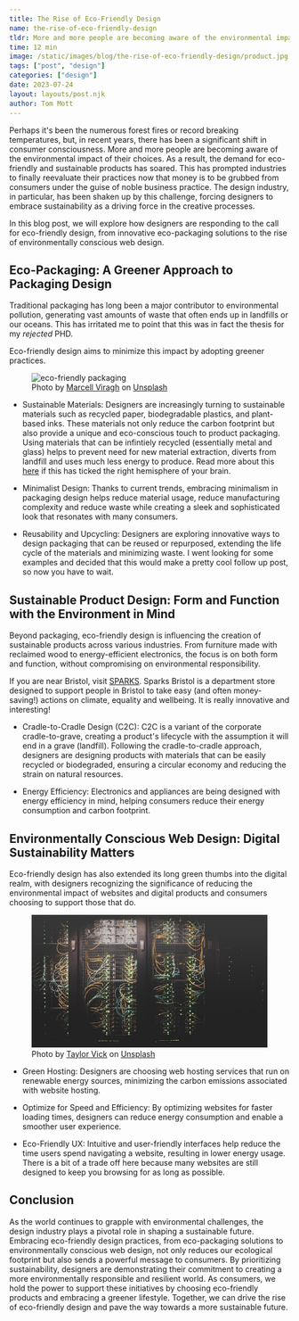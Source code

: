 ```yaml
---
title: The Rise of Eco-Friendly Design
name: the-rise-of-eco-friendly-design
tldr: More and more people are becoming aware of the environmental impact of their choices. As a result, the demand for eco-friendly and sustainable products has soared.
time: 12 min
image: /static/images/blog/the-rise-of-eco-friendly-design/product.jpg
tags: ["post", "design"]
categories: ["design"]
date: 2023-07-24
layout: layouts/post.njk
author: Tom Mott
---
```


Perhaps it's been the numerous forest fires or record breaking temperatures, but, in recent years, there has been a significant shift in consumer consciousness. More and more people are becoming aware of the environmental impact of their choices. As a result, the demand for eco-friendly and sustainable products has soared. This has prompted industries to finally reevaluate their practices now that money is to be grubbed from consumers under the guise of noble business practice. The design industry, in particular, has been shaken up by this challenge, forcing designers to embrace sustainability as a driving force in the creative processes.

In this blog post, we will explore how designers are responding to the call for eco-friendly design, from innovative eco-packaging solutions to the rise of environmentally conscious web design.

## Eco-Packaging: A Greener Approach to Packaging Design

Traditional packaging has long been a major contributor to environmental pollution, generating vast amounts of waste that often ends up in landfills or our oceans. This has irritated me to point that this was in fact the thesis for my _rejected_ PHD.

Eco-friendly design aims to minimize this impact by adopting greener practices.

<figure>
	<img class="case-img" src="/static/images/blog/the-rise-of-eco-friendly-design/packaging.jpg" alt="eco-friendly packaging">
	<figcaption>Photo by <a href="https://unsplash.com/@marcellviragh?utm_source=unsplash&utm_medium=referral&utm_content=creditCopyText">Marcell Viragh</a> on <a href="https://unsplash.com/photos/3ah83oHlmKc?utm_source=unsplash&utm_medium=referral&utm_content=creditCopyText">Unsplash</a>
  </figcaption>
</figure>

-   Sustainable Materials: Designers are increasingly turning to sustainable materials such as recycled paper, biodegradable plastics, and plant-based inks. These materials not only reduce the carbon footprint but also provide a unique and eco-conscious touch to product packaging. Using materials that can be infintiely recycled (essentially metal and glass) helps to prevent need for new material extraction, diverts from landfill and uses much less energy to produce. Read more about this [here](https://lochtree.com/blogs/blog/infinitely-recyclable-materials-what-are-they-and-does-it-matter) if this has ticked the right hemisphere of your brain.

-   Minimalist Design: Thanks to current trends, embracing minimalism in packaging design helps reduce material usage, reduce manufacturing complexity and reduce waste while creating a sleek and sophisticated look that resonates with many consumers.

-   Reusability and Upcycling: Designers are exploring innovative ways to design packaging that can be reused or repurposed, extending the life cycle of the materials and minimizing waste. I went looking for some examples and decided that this would make a pretty cool follow up post, so now you have to wait.

## Sustainable Product Design: Form and Function with the Environment in Mind

Beyond packaging, eco-friendly design is influencing the creation of sustainable products across various industries. From furniture made with reclaimed wood to energy-efficient electronics, the focus is on both form and function, without compromising on environmental responsibility.

If you are near Bristol, visit [SPARKS](https://sparksbristol.co.uk/). Sparks Bristol is a department store designed to support people in Bristol to take easy (and often money-saving!) actions on climate, equality and wellbeing. It is really innovative and interesting!

-   Cradle-to-Cradle Design (C2C): C2C is a variant of the corporate cradle-to-grave, creating a product's lifecycle with the assumption it will end in a grave (landfill). Following the cradle-to-cradle approach, designers are designing products with materials that can be easily recycled or biodegraded, ensuring a circular economy and reducing the strain on natural resources.

-   Energy Efficiency: Electronics and appliances are being designed with energy efficiency in mind, helping consumers reduce their energy consumption and carbon footprint.

## Environmentally Conscious Web Design: Digital Sustainability Matters

Eco-friendly design has also extended its long green thumbs into the digital realm, with designers recognizing the significance of reducing the environmental impact of websites and digital products and consumers choosing to support those that do.

<figure>
	<img class="case-img" src="/static/images/blog/the-rise-of-eco-friendly-design/server.jpg" alt="servers at data center">
	<figcaption>Photo by <a href="https://unsplash.com/@tvick?utm_source=unsplash&utm_medium=referral&utm_content=creditCopyText">Taylor Vick</a> on <a href="https://unsplash.com/photos/M5tzZtFCOfs?utm_source=unsplash&utm_medium=referral&utm_content=creditCopyText">Unsplash</a>
  </figcaption>
</figure>

-   Green Hosting: Designers are choosing web hosting services that run on renewable energy sources, minimizing the carbon emissions associated with website hosting.

-   Optimize for Speed and Efficiency: By optimizing websites for faster loading times, designers can reduce energy consumption and enable a smoother user experience.

-   Eco-Friendly UX: Intuitive and user-friendly interfaces help reduce the time users spend navigating a website, resulting in lower energy usage. There is a bit of a trade off here because many websites are still designed to keep you browsing for as long as possible.

## Conclusion

As the world continues to grapple with environmental challenges, the design industry plays a pivotal role in shaping a sustainable future. Embracing eco-friendly design practices, from eco-packaging solutions to environmentally conscious web design, not only reduces our ecological footprint but also sends a powerful message to consumers. By prioritizing sustainability, designers are demonstrating their commitment to creating a more environmentally responsible and resilient world. As consumers, we hold the power to support these initiatives by choosing eco-friendly products and embracing a greener lifestyle. Together, we can drive the rise of eco-friendly design and pave the way towards a more sustainable future.
